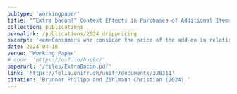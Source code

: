 ```yaml
---
pubtype: 'workingpaper'
title: "“Extra bacon?” Context Effects in Purchases of Additional Items"
collection: publications
permalink: /publications/2024_drippricing
excerpt: '<em>Consumers who consider the price of the add-on in relation to the price of the previous base good purchase jeopardize the surplus of classical consumers.</em>'
date: 2024-04-18
venue: 'Working Paper'
# code: 'https://osf.io/hup9c/'
paperurl: '/files/ExtraBacon.pdf'
link: 'https://folia.unifr.ch/unifr/documents/328311'
citation: 'Brunner Philipp and Zihlmann Christian (2024).'
---
```

